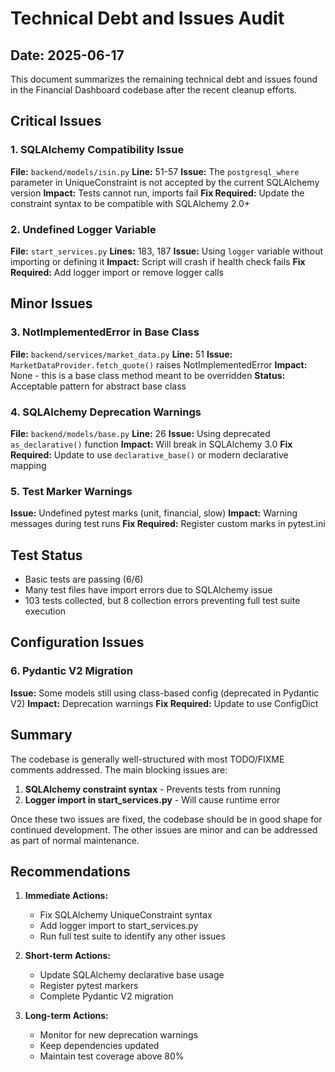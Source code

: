 # Technical Debt and Issues Audit

## Date: 2025-06-17

This document summarizes the remaining technical debt and issues found in the Financial Dashboard codebase after the recent cleanup efforts.

## Critical Issues

### 1. SQLAlchemy Compatibility Issue
**File:** `backend/models/isin.py`
**Line:** 51-57
**Issue:** The `postgresql_where` parameter in UniqueConstraint is not accepted by the current SQLAlchemy version
**Impact:** Tests cannot run, imports fail
**Fix Required:** Update the constraint syntax to be compatible with SQLAlchemy 2.0+

### 2. Undefined Logger Variable
**File:** `start_services.py`
**Lines:** 183, 187
**Issue:** Using `logger` variable without importing or defining it
**Impact:** Script will crash if health check fails
**Fix Required:** Add logger import or remove logger calls

## Minor Issues

### 3. NotImplementedError in Base Class
**File:** `backend/services/market_data.py`
**Line:** 51
**Issue:** `MarketDataProvider.fetch_quote()` raises NotImplementedError
**Impact:** None - this is a base class method meant to be overridden
**Status:** Acceptable pattern for abstract base class

### 4. SQLAlchemy Deprecation Warnings
**File:** `backend/models/base.py`
**Line:** 26
**Issue:** Using deprecated `as_declarative()` function
**Impact:** Will break in SQLAlchemy 3.0
**Fix Required:** Update to use `declarative_base()` or modern declarative mapping

### 5. Test Marker Warnings
**Issue:** Undefined pytest marks (unit, financial, slow)
**Impact:** Warning messages during test runs
**Fix Required:** Register custom marks in pytest.ini

## Test Status

- Basic tests are passing (6/6)
- Many test files have import errors due to SQLAlchemy issue
- 103 tests collected, but 8 collection errors preventing full test suite execution

## Configuration Issues

### 6. Pydantic V2 Migration
**Issue:** Some models still using class-based config (deprecated in Pydantic V2)
**Impact:** Deprecation warnings
**Fix Required:** Update to use ConfigDict

## Summary

The codebase is generally well-structured with most TODO/FIXME comments addressed. The main blocking issues are:

1. **SQLAlchemy constraint syntax** - Prevents tests from running
2. **Logger import in start_services.py** - Will cause runtime error

Once these two issues are fixed, the codebase should be in good shape for continued development. The other issues are minor and can be addressed as part of normal maintenance.

## Recommendations

1. **Immediate Actions:**
   - Fix SQLAlchemy UniqueConstraint syntax
   - Add logger import to start_services.py
   - Run full test suite to identify any other issues

2. **Short-term Actions:**
   - Update SQLAlchemy declarative base usage
   - Register pytest markers
   - Complete Pydantic V2 migration

3. **Long-term Actions:**
   - Monitor for new deprecation warnings
   - Keep dependencies updated
   - Maintain test coverage above 80%